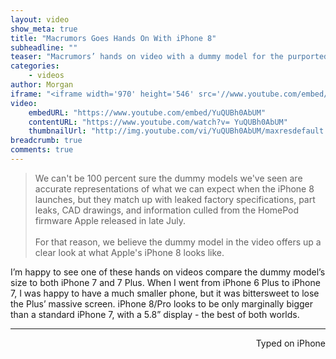 ```yaml
---
layout: video
show_meta: true
title: "Macrumors Goes Hands On With iPhone 8"
subheadline: ""
teaser: "Macrumors’ hands on video with a dummy model for the purported iPhone 8/Pro"
categories:
    - videos
author: Morgan
iframe: "<iframe width='970' height='546' src='//www.youtube.com/embed/YuQUBh0AbUM' frameborder='0' allowfullscreen></iframe>"
video:
    embedURL: "https://www.youtube.com/embed/YuQUBh0AbUM"
    contentURL: "https://www.youtube.com/watch?v= YuQUBh0AbUM"
    thumbnailUrl: "http://img.youtube.com/vi/YuQUBh0AbUM/maxresdefault.jpg"
breadcrumb: true
comments: true
---
```


> We can't be 100 percent sure the dummy models we've seen are accurate representations of what we can expect when the iPhone 8 launches, but they match up with leaked factory specifications, part leaks, CAD drawings, and information culled from the HomePod firmware Apple released in late July.
<br><br>
For that reason, we believe the dummy model in the video offers up a clear look at what Apple's iPhone 8 looks like.

I’m happy to see one of these hands on videos compare the dummy model’s size to both iPhone 7 and 7 Plus. When I went from iPhone 6 Plus to iPhone 7, I was happy to have a much smaller phone, but it was bittersweet to lose the Plus’ massive screen. iPhone 8/Pro looks to be only marginally bigger than a standard iPhone 7, with a 5.8” display - the best of both worlds.

---
<p align="right">Typed on iPhone</p>
